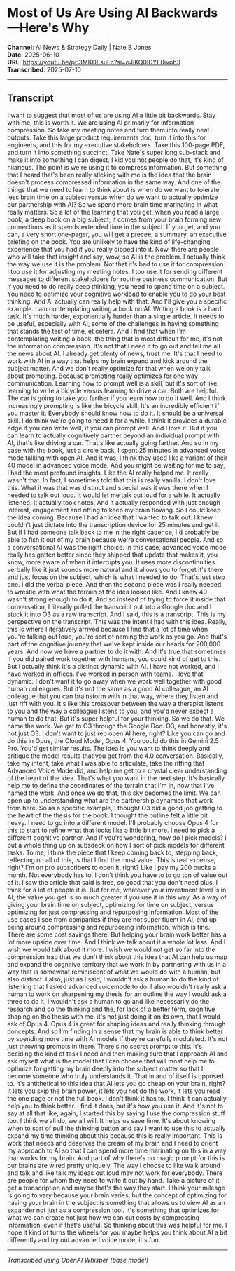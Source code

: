 # Most of Us Are Using AI Backwards—Here's Why

**Channel**: AI News & Strategy Daily | Nate B Jones  
**Date**: 2025-06-10  
**URL**: https://youtu.be/p63MKDEsuFc?si=oJiKQ0IDYF0ivph3  
**Transcribed**: 2025-07-10

---

## Transcript

I want to suggest that most of us are using AI a little bit backwards.
Stay with me, this is worth it.
We are using AI primarily for information compression.
So take my meeting notes and turn them into really neat outputs.
Take this large product requirements doc, turn it into this for engineers,
and this for my executive stakeholders.
Take this 100-page PDF, and turn it into something succinct.
Take Nate's super long sub-stack and make it into something I can digest.
I kid you not people do that, it's kind of hilarious.
The point is we're using it to compress information.
But something that I heard that's been really sticking with me
is the idea that the brain doesn't process compressed information in the same way.
And one of the things that we need to learn to think about
is when do we want to tolerate less brain time on a subject
versus when do we want to actually optimize our partnership with AI?
So we spend more brain time marinating in what really matters.
So a lot of the learning that you get,
when you read a large book, a deep book on a big subject,
it comes from your brain forming new connections
as it spends extended time in the subject.
If you get, and you can, a very short one-pager,
you will get a precee, a summary,
an executive briefing on the book.
You are unlikely to have the kind of life-changing experience
that you had if you really dipped into it.
Now, there are people who will take that insight and say,
wow, so AI is the problem.
I actually think the way we use it is the problem.
Not that it's bad to use it for compression.
I too use it for adjusting my meeting notes.
I too use it for sending different messages to different stakeholders
for routine business communication.
But if you need to do really deep thinking,
you need to spend time on a subject.
You need to optimize your cognitive workload
to enable you to do your best thinking.
And AI actually can really help with that.
And I'll give you a specific example.
I am contemplating writing a book on AI.
Writing a book is a hard task.
It's much harder, exponentially harder
than a single article.
It needs to be useful, especially with AI,
some of the challenges in having something
that stands the test of time, et cetera.
And I find that when I'm contemplating writing a book,
the thing that is most difficult for me,
it's not the information compression.
It's not that I need it to go out and tell me all the news
about AI.
I already get plenty of news, trust me.
It's that I need to work with AI in a way
that helps my brain expand and kick around the subject matter.
And we don't really optimize for that
when we only talk about prompting.
Because prompting really optimizes
for one way communication.
Learning how to prompt well is a skill,
but it's sort of like learning to write a bicycle
versus learning to drive a car.
Both are helpful.
The car is going to take you farther
if you learn how to do it well.
And I think increasingly prompting
is like the bicycle skill.
It's an incredibly efficient if you master it.
Everybody should know how to do it.
It should be a universal skill.
I do think we're going to need it for a while.
I think it provides a durable edge
if you can write well, if you can prompt well.
And I love it.
But if you can learn to actually cognitively partner
beyond an individual prompt with AI,
that's like driving a car.
That's like actually going farther.
And so in my case with the book, just a circle back,
I spent 25 minutes in advanced voice mode
talking with open AI.
And it was, I think they used like a variant
of their 40 model in advanced voice mode.
And you might be waiting for me to say,
I had the most profound insights.
Like the AI really helped me.
It really wasn't that.
In fact, I sometimes told that this is really vanilla.
I don't love this.
What it was that was distinct and special
was it was there when I needed to talk out loud.
It would let me talk out loud for a while.
It actually listened.
It actually took notes.
And it actually responded with just enough interest,
engagement and riffing to keep my brain flowing.
So I could keep the idea coming.
Because I had an idea that I wanted to talk out.
I knew I couldn't just dictate into the transcription device
for 25 minutes and get it.
But if I had someone talk back to me in the right cadence,
I'd probably be able to fish it out of my brain
because we're conversational people.
And so a conversational AI was the right choice.
In this case, advanced voice mode really has gotten better
since they shipped that update that makes it, you know,
more aware of when it interrupts you.
It uses more discontinuities verbally like it just sounds
more natural and it allows you to forget it's there
and just focus on the subject, which is what I needed to do.
That's just step one.
I did the verbal piece.
And then the second piece was I really needed to wrestle
with what the terrain of the idea looked like.
And I knew 40 wasn't strong enough to do it.
And so instead of trying to force it inside that conversation,
I literally pulled the transcript out into a Google doc
and I stuck it into O3 as a raw transcript.
And I said, this is a transcript.
This is my perspective on the transcript.
This was the intent I had with this idea.
Really, this is where I iteratively arrived
because I find that a lot of time when you're talking out loud,
you're sort of naming the work as you go.
And that's part of the cognitive journey
that we've kept inside our heads for 200,000 years.
And now we have a partner to do it with.
And it's true that sometimes if you did paired work together
with humans, you could kind of get to this.
But I actually think it's a distinct dynamic with AI.
I have not worked, and I have worked in offices.
I've worked in person with teams.
I love that dynamic.
I don't want it to go away when we work well together
with good human colleagues.
But it's not the same as a good AI colleague,
an AI colleague that you can brainstorm with in that way,
where they listen and just riff with you.
It's like this crossover between the way a therapist listens
to you and the way a colleague listens to you,
and you'd never expect a human to do that.
But it's super helpful for your thinking.
So we do that.
We name the work.
We get to O3 through the Google Doc.
O3, and honestly, it's not just O3.
I don't want to just rep open AI here, right?
Like you can go and do this in Opus, the Cloud Model, Opus 4.
You could do this in Gemini 2.5 Pro.
You'd get similar results.
The idea is you want to think deeply and critique
the model results that you get from the 4.0 conversation.
Basically, take my intent, take what I was able to articulate,
take the riffing that Advanced Voice Mode did,
and help me get to a crystal clear understanding
of the heart of the idea.
That's what you want in the next step.
It's basically help me to define the coordinates
of the terrain that I'm in, now that I've named the work.
And once we do that, this sky becomes the limit.
We can open up to understanding what
are the partnership dynamics that work from here.
So as a specific example, I thought
O3 did a good job getting to the heart of the thesis
for the book.
I thought the outline felt a little bit heavy.
I need to go into a different model.
I'll probably choose Opus 4 for this
to start to refine what that looks
like a little bit more.
I need to pick a different cognitive partner.
And if you're wondering, how do I pick models?
I put a whole thing up on subsdeck
on how I sort of pick models for different tasks.
To me, I think the piece that I keep coming back to,
stepping back, reflecting on all of this,
is that I find the most value.
This is real expense, right?
I'm on pro subscribers to open it, right?
Like I pay my 200 bucks a month.
Not everybody has to, I don't think you have to
to go ton of value out of it.
I saw the article that said is free,
so good that you don't need plus.
I think for a lot of people it is.
But for me, whatever your investment level is in AI,
the value you get is so much greater
if you use it in this way.
As a way of giving your brain time on subject,
optimizing for time on subject,
versus optimizing for just compressing
and repurposing information.
Most of the use cases I see from companies
if they are not super fluent in AI,
end up being around compressing
and repurposing information, which is fine.
There are some cost savings there.
But helping your brain work better
has a lot more upside over time.
And I think we talk about it a whole lot less.
And I wish we would talk about it more.
I wish we would not get so far
into the compression trap that we don't think
about this idea that AI can help us map
and expand the cognitive territory that we work in
by partnering with us in a way that is somewhat reminiscent
of what we would do with a human, but also distinct.
I also, just as I said, I wouldn't ask a human
to do the kind of listening that I asked
advanced voicemode to do.
I also wouldn't really ask a human to work
on sharpening my thesis for an outline
the way I would ask a three to do it.
I wouldn't ask a human to go and like necessarily do
the research and do the thinking
and the, for lack of a better term,
cognitive shaping on the thesis with me,
it's not just doing it on its own,
that I would ask of Opus 4.
Opus 4 is great for shaping ideas
and really thinking through concepts.
And so I'm finding in a sense that my brain
is able to think better by spending more time
with AI models if they're carefully modulated.
It's not just throwing prompts in there.
There's no secret prompt to this.
It's deciding the kind of task I need
and then making sure that I approach AI
and ask myself what is the model that I can choose
that will most help me to optimize
for getting my brain deeply into the subject matter
so that I become someone who truly understands it.
That in and of itself is opposed to.
It's antithetical to this idea
that AI lets you go cheap on your brain, right?
It lets you skip the brain power,
it lets you not do the work,
it lets you read the one page or not the full book.
I don't think it has to.
I think it can actually help you to think better.
I find it does, but it's how you use it.
And it's not to say at all that like, again,
I started this by saying I use the compression stuff too.
I think we all do, we all will.
It helps us save time.
It's about knowing when to sort of pull the thinking button
and say I want to use this to actually expand my time
thinking about this because this is really important.
This is work that needs and deserves the cream of my brain
and I need to orient my approach to AI
so that I can spend more time marinating
on this in a way that works for my brain.
And part of why there's no magic prompt for this
is our brains are wired pretty uniquely.
The way I choose to like walk around and talk
and like talk my ideas out loud may not work for everybody.
There are people for whom they need to write it out by hand.
Take a picture of it, get a transcription
and maybe that's the way they start.
I think your mileage is going to vary
because your brain varies, but the concept of optimizing
for having your brain in the subject
is something that allows us to view AI as an expander
not just as a compression tool.
It's something that optimizes for what we can create
not just how we can cut costs by compressing information,
even if that's useful.
So thinking about this was helpful for me.
I hope it kind of turns the wheels for you
maybe helps you think about AI a bit differently
and try out advanced voice mode, it's fun.

---

*Transcribed using OpenAI Whisper (base model)*

